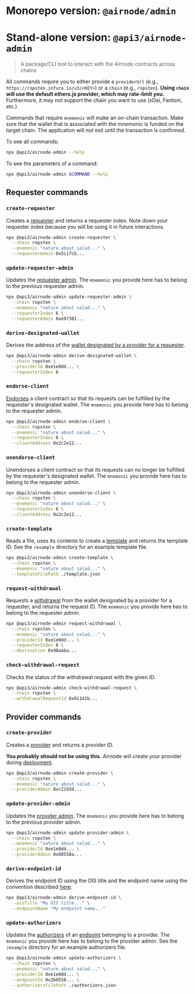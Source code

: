 # Monorepo version: `@airnode/admin`
# Stand-alone version: `@api3/airnode-admin`

> A package/CLI tool to interact with the Airnode contracts across chains

All commands require you to either provide a `providerUrl` (e.g., `https://ropsten.infura.io/v3/<KEY>`) or a `chain` (e.g., `ropsten`).
**Using `chain` will use the default ethers.js provider, which may rate-limit you.**
Furthermore, it may not support the chain you want to use (xDai, Fantom, etc.)

Commands that require `mnemonic` will make an on-chain transaction.
Make sure that the wallet that is associated with the mnemonic is funded on the target chain.
The application will not exit until the transaction is confirmed.

To see all commands:
```sh
npx @api3/airnode-admin --help
```
To see the parameters of a command:
```sh
npx @api3/airnode-admin $COMMAND --help
```

## Requester commands

### `create-requester`

Creates a [requester](https://github.com/api3dao/api3-docs/blob/master/request-response-protocol/requester.md) and returns a requester index.
Note down your requester index because you will be using it in future interactions.

```sh
npx @api3/airnode-admin create-requester \
  --chain ropsten \
  --mnemonic "nature about salad..." \
  --requesterAdmin 0x5c17cb...
```

### `update-requester-admin`

Updates the [requester admin](https://github.com/api3dao/api3-docs/blob/master/request-response-protocol/requester.md#requesteradmin).
The `mnemonic` you provide here has to belong to the previous requester admin.

```sh
npx @api3/airnode-admin update-requester-admin \
  --chain ropsten \
  --mnemonic "nature about salad..." \
  --requesterIndex 6 \
  --requesterAdmin 0xe97301...
```

### `derive-designated-wallet`

Derives the address of the [wallet designated by a provider for a requester](https://github.com/api3dao/api3-docs/blob/master/request-response-protocol/designated-wallet.md).

```sh
npx @api3/airnode-admin derive-designated-wallet \
  --chain ropsten \
  --providerId 0xe1e0dd... \
  --requesterIndex 6
```

### `endorse-client`

[Endorses](https://github.com/api3dao/api3-docs/blob/master/request-response-protocol/endorsement.md) a client contract so that its requests can be fulfilled by the requester's designated wallet.
The `mnemonic` you provide here has to belong to the requester admin.

```sh
npx @api3/airnode-admin endorse-client \
  --chain ropsten \
  --mnemonic "nature about salad..." \
  --requesterIndex 6 \
  --clientAddress 0x2c2e12...
```

### `unendorse-client`

Unendorses a client contract so that its requests can no longer be fulfilled by the requester's designated wallet.
The `mnemonic` you provide here has to belong to the requester admin.

```sh
npx @api3/airnode-admin unendorse-client \
  --chain ropsten \
  --mnemonic "nature about salad..." \
  --requesterIndex 6 \
  --clientAddress 0x2c2e12...
```

### `create-template`

Reads a file, uses its contents to create a [template](https://github.com/api3dao/api3-docs/blob/master/request-response-protocol/template.md) and returns the template ID.
See the `/example` directory for an example template file.

```sh
npx @api3/airnode-admin create-template \
  --chain ropsten \
  --mnemonic "nature about salad..." \
  --templateFilePath ./template.json
```

### `request-withdrawal`

Requests a [withdrawal](https://github.com/api3dao/api3-docs/blob/master/request-response-protocol/designated-wallet.md#withdrawals) from the wallet designated by a provider for a requester, and returns the request ID.
The `mnemonic` you provide here has to belong to the requester admin.

```sh
npx @api3/airnode-admin request-withdrawal \
  --chain ropsten \
  --mnemonic "nature about salad..." \
  --providerId 0xe1e0dd... \
  --requesterIndex 6 \
  --destination 0x98aaba...
```

### `check-withdrawal-request`

Checks the status of the withdrawal request with the given ID.

```sh
npx @api3/airnode-admin check-withdrawal-request \
  --chain ropsten \
  --withdrawalRequestId 0x011d1b...
```

## Provider commands

### `create-provider`

Creates a [provider](https://github.com/api3dao/api3-docs/blob/master/request-response-protocol/provider.md) and returns a provider ID.

**You probably should not be using this.**
Airnode will create your provider during [deployment](https://github.com/api3dao/api3-docs/blob/master/provider-guides/deploying-airnode.md).

```sh
npx @api3/airnode-admin create-provider \
  --chain ropsten \
  --mnemonic "nature about salad..." \
  --providerAdmin 0xc2193d...
```

### `update-provider-admin`

Updates the [provider admin](https://github.com/api3dao/api3-docs/blob/master/request-response-protocol/provider.md#provideradmin).
The `mnemonic` you provide here has to belong to the previous provider admin.

```sh
npx @api3/airnode-admin update-provider-admin \
  --chain ropsten \
  --mnemonic "nature about salad..." \
  --providerId 0xe1e0dd... \
  --providerAdmin 0x60558a...
```

### `derive-endpoint-id`

Derives the endpoint ID using the OIS title and the endpoint name using the convention described [here](https://github.com/api3dao/api3-docs/blob/master/guides/configuring-airnode.md#triggers).

```sh
npx @api3/airnode-admin derive-endpoint-id \
  --oisTitle "My OIS title..." \
  --endpointName "My endpoint name..."
```

### `update-authorizers`

Updates the [authorizers](https://github.com/api3dao/api3-docs/blob/master/request-response-protocol/authorizer.md) of an [endpoint](https://github.com/api3dao/api3-docs/blob/master/request-response-protocol/endpoint.md) belonging to a provider.
The `mnemonic` you provide here has to belong to the provider admin.
See the `/example` directory for an example authorizers file.

```sh
npx @api3/airnode-admin update-authorizers \
  --chain ropsten \
  --mnemonic "nature about salad..." \
  --providerId 0xe1e0dd... \
  --endpointId 0x260558... \
  --authorizersFilePath ./authorizers.json
```
